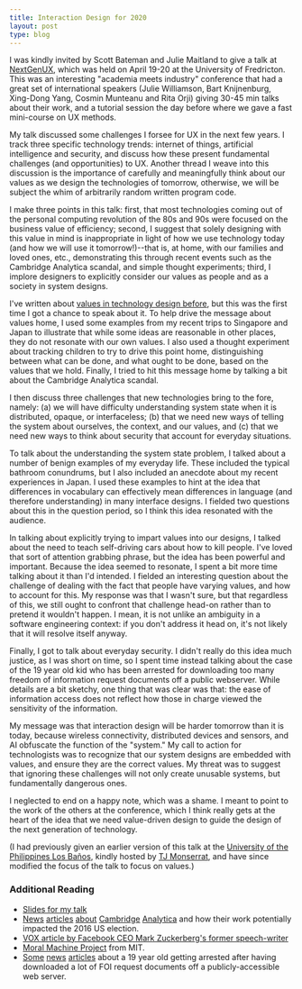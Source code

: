 ```yaml
---
title: Interaction Design for 2020
layout: post
type: blog
---
```


I was kindly invited by Scott Bateman and Julie Maitland to give a talk at [NextGenUX](https://www.nextgenux.ca/), which was held on April 19-20 at the University of Fredricton. This was an interesting "academia meets industry" conference that had a great set of international speakers (Julie Williamson, Bart Knijnenburg, Xing-Dong Yang, Cosmin Munteanu and Rita Orji) giving 30-45 min talks about their work, and a tutorial session the day before where we gave a fast mini-course on UX methods.

My talk discussed some challenges I forsee for UX in the next few years. I track three specific technology trends: internet of things, artificial intelligence and security, and discuss how these present fundamental challenges (and opportunities) to UX. Another thread I weave into this discussion is the importance of carefully and meaningfully think about our values as we design the technologies of tomorrow, otherwise, we will be subject the whim of arbitrarily random written program code.

I make three points in this talk: first, that most technologies coming out of the personal computing revolution of the 80s and 90s were focused on the business value of efficiency; second, I suggest that solely designing with this value in mind is inappropriate in light of how we use technology today (and how we will use it tomorrow!)--that is, at home, with our families and loved ones, etc., demonstrating this through recent events such as the Cambridge Analytica scandal, and simple thought experiments; third, I implore designers to explicitly consider our values as people and as a society in system designs.

I've written about [values in technology design before](http://ricelab.cpsc.ucalgary.ca/blog/2016/values-in-technology-design/), but this was the first time I got a chance to speak about it. To help drive the message about values home, I used some examples from my recent trips to Singapore and Japan to illustrate that while some ideas are reasonable in other places, they do not resonate with our own values. I also used a thought experiment about tracking children to try to drive this point home, distinguishing between what can be done, and what ought to be done, based on the values that we hold. Finally, I tried to hit this message home by talking a bit about the Cambridge Analytica scandal.

I then discuss three challenges that new technologies bring to the fore, namely: (a) we will have difficulty understanding system state when it is distributed, opaque, or interfaceless; (b) that we need new ways of telling the system about ourselves, the context, and our values, and (c) that we need new ways to think about security that account for everyday situations.

To talk about the understanding the system state problem, I talked about a number of benign examples of my everyday life. These included the typical bathroom conundrums, but I also included an anecdote about my recent experiences in Japan. I used these examples to hint at the idea that differences in vocabulary can effectively mean differences in language (and therefore understanding) in many interface designs. I fielded two questions about this in the question period, so I think this idea resonated with the audience.

In talking about explicitly trying to impart values into our designs, I talked about the need to teach self-driving cars about how to kill people. I've loved that sort of attention grabbing phrase, but the idea has been powerful and important. Because the idea seemed to resonate, I spent a bit more time talking about it than I'd intended. I fielded an interesting question about the challenge of dealing with the fact that people have varying values, and how to account for this. My response was that I wasn't sure, but that regardless of this, we still ought to confront that challenge head-on rather than to pretend it wouldn't happen. I mean, it is not unlike an ambiguity in a software engineering context: if you don't address it head on, it's not likely that it will resolve itself anyway.

Finally, I got to talk about everyday security. I didn't really do this idea much justice, as I was short on time, so I spent time instead talking about the case of the 19 year old kid who has been arrested for downloading too many freedom of information request documents off a public webserver. While details are a bit sketchy, one thing that was clear was that: the ease of information access does not reflect how those in charge viewed the sensitivity of the information.

My message was that interaction design will be harder tomorrow than it is today, because wireless connectivity, distributed devices and sensors, and AI obfuscate the function of the "system." My call to action for technologists was to recognize that our system designs are embedded with values, and ensure they are the correct values. My threat was to suggest that ignoring these challenges will not only create unusable systems, but fundamentally dangerous ones.

I neglected to end on a happy note, which was a shame. I meant to point to the work of the others at the conference, which I think really gets at the heart of the idea that we need value-driven design to guide the design of the next generation of technology.

(I had previously given an earlier version of this talk at the [University of the Philippines Los Baños](https://uplb.edu.ph/), kindly hosted by [TJ Monserrat](https://medium.com/@tjmonsi/latest), and have since modified the focus of the talk to focus on values.)

### Additional Reading
* [Slides for my talk](http://hcitang.org/papers/2018-nextgenux-id-for-2020.pptx)
* [News](http://www.cbc.ca/news/technology/cambridge-analytica-nix-uk-committee-1.4622879) [articles](http://www.cbc.ca/news/business/facebook-mark-zuckerberg-cambridge-analytica-1.4586659) [about](https://www.cnn.com/2018/03/21/politics/trump-campaign-cambridge-analytica/index.html) [Cambridge](https://www.cnn.com/2018/03/24/europe/raid-cambridge-analytica---intl/index.html) [Analytica](https://www.pcmag.com/feature/360510/9-things-we-learned-from-an-ex-cambridge-analytica-exec) and how their work potentially impacted the 2016 US election.
* [VOX article by Facebook CEO Mark Zuckerberg's former speech-writer](https://www.vox.com/first-person/2018/4/11/17221344/mark-zuckerberg-facebook-cambridge-analytica)
* [Moral Machine Project](http://moralmachine.mit.edu/) from MIT.
* [Some](http://nationalpost.com/news/politics/a-nova-scotia-teen-found-a-big-security-hole-on-a-government-server-should-he-be-jailed-or-rewarded) [news](http://www.cbc.ca/news/canada/nova-scotia/teen-accused-foi-website-resonates-programmers-1.4623757) [articles](https://www.theregister.co.uk/2018/04/18/nova_scotia_teenager_hacking_allegation/) about a 19 year old getting arrested after having downloaded a lot of FOI request documents off a publicly-accessible web server.